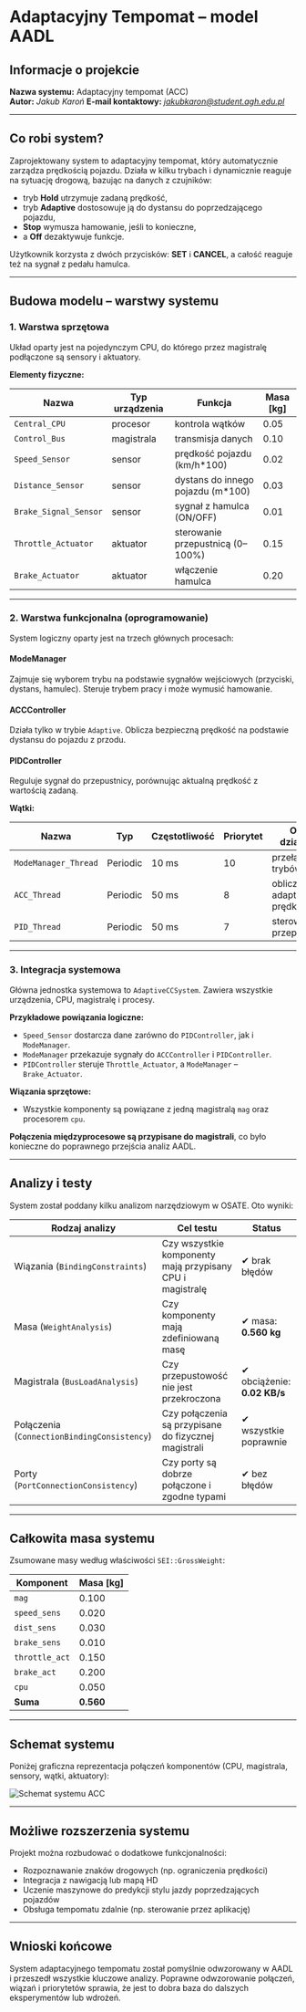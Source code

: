 # Adaptacyjny Tempomat – model AADL

## Informacje o projekcie

**Nazwa systemu:** Adaptacyjny tempomat (ACC)  
**Autor:** *Jakub Karoń*
**E-mail kontaktowy:** *jakubkaron@student.agh.edu.pl*

---

## Co robi system?

Zaprojektowany system to adaptacyjny tempomat, który automatycznie zarządza prędkością pojazdu. Działa w kilku trybach i dynamicznie reaguje na sytuację drogową, bazując na danych z czujników:

- tryb **Hold** utrzymuje zadaną prędkość,
- tryb **Adaptive** dostosowuje ją do dystansu do poprzedzającego pojazdu,
- **Stop** wymusza hamowanie, jeśli to konieczne,
- a **Off** dezaktywuje funkcje.

Użytkownik korzysta z dwóch przycisków: **SET** i **CANCEL**, a całość reaguje też na sygnał z pedału hamulca.

---

## Budowa modelu – warstwy systemu

### 1. Warstwa sprzętowa

Układ oparty jest na pojedynczym CPU, do którego przez magistralę podłączone są sensory i aktuatory.

**Elementy fizyczne:**

| Nazwa                 | Typ urządzenia  | Funkcja                                | Masa [kg] |
|-----------------------|------------------|-----------------------------------------|-----------|
| `Central_CPU`         | procesor         | kontrola wątków                         | 0.05      |
| `Control_Bus`         | magistrala       | transmisja danych                       | 0.10      |
| `Speed_Sensor`        | sensor           | prędkość pojazdu (km/h*100)            | 0.02      |
| `Distance_Sensor`     | sensor           | dystans do innego pojazdu (m*100)      | 0.03      |
| `Brake_Signal_Sensor` | sensor           | sygnał z hamulca (ON/OFF)              | 0.01      |
| `Throttle_Actuator`   | aktuator         | sterowanie przepustnicą (0–100%)       | 0.15      |
| `Brake_Actuator`      | aktuator         | włączenie hamulca                      | 0.20      |

---

### 2. Warstwa funkcjonalna (oprogramowanie)

System logiczny oparty jest na trzech głównych procesach:

#### **ModeManager**
Zajmuje się wyborem trybu na podstawie sygnałów wejściowych (przyciski, dystans, hamulec). Steruje trybem pracy i może wymusić hamowanie.

#### **ACCController**
Działa tylko w trybie `Adaptive`. Oblicza bezpieczną prędkość na podstawie dystansu do pojazdu z przodu.

#### **PIDController**
Reguluje sygnał do przepustnicy, porównując aktualną prędkość z wartością zadaną.

**Wątki:**

| Nazwa         | Typ      | Częstotliwość | Priorytet | Opis działania |
|---------------|----------|---------------|-----------|----------------|
| `ModeManager_Thread` | Periodic | 10 ms        | 10        | przełączanie trybów |
| `ACC_Thread`         | Periodic | 50 ms        | 8         | obliczanie adaptacyjnej prędkości |
| `PID_Thread`         | Periodic | 50 ms        | 7         | sterowanie przepustnicą |

---

### 3. Integracja systemowa

Główna jednostka systemowa to `AdaptiveCCSystem`. Zawiera wszystkie urządzenia, CPU, magistralę i procesy.

**Przykładowe powiązania logiczne:**
- `Speed_Sensor` dostarcza dane zarówno do `PIDController`, jak i `ModeManager`.
- `ModeManager` przekazuje sygnały do `ACCController` i `PIDController`.
- `PIDController` steruje `Throttle_Actuator`, a `ModeManager` – `Brake_Actuator`.

**Wiązania sprzętowe:**
- Wszystkie komponenty są powiązane z jedną magistralą `mag` oraz procesorem `cpu`.

**Połączenia międzyprocesowe są przypisane do magistrali**, co było konieczne do poprawnego przejścia analiz AADL.

---

## Analizy i testy

System został poddany kilku analizom narzędziowym w OSATE. Oto wyniki:

| Rodzaj analizy                | Cel testu                                            | Status            |
|------------------------------|------------------------------------------------------|-------------------|
| Wiązania (`BindingConstraints`) | Czy wszystkie komponenty mają przypisany CPU i magistralę | ✔ brak błędów     |
| Masa (`WeightAnalysis`)         | Czy komponenty mają zdefiniowaną masę              | ✔ masa: **0.560 kg** |
| Magistrala (`BusLoadAnalysis`) | Czy przepustowość nie jest przekroczona            | ✔ obciążenie: **0.02 KB/s** |
| Połączenia (`ConnectionBindingConsistency`) | Czy połączenia są przypisane do fizycznej magistrali | ✔ wszystkie poprawnie |
| Porty (`PortConnectionConsistency`) | Czy porty są dobrze połączone i zgodne typami     | ✔ bez błędów       |

---

## Całkowita masa systemu

Zsumowane masy według właściwości `SEI::GrossWeight`:

| Komponent         | Masa [kg] |
|-------------------|-----------|
| `mag`             | 0.100     |
| `speed_sens`      | 0.020     |
| `dist_sens`       | 0.030     |
| `brake_sens`      | 0.010     |
| `throttle_act`    | 0.150     |
| `brake_act`       | 0.200     |
| `cpu`             | 0.050     |
| **Suma**          | **0.560** |

---

## Schemat systemu

Poniżej graficzna reprezentacja połączeń komponentów (CPU, magistrala, sensory, wątki, aktuatory):

![Schemat systemu ACC](f608c5e5-aba3-4ccd-863b-f7f573932cc1.png)

---

## Możliwe rozszerzenia systemu

Projekt można rozbudować o dodatkowe funkcjonalności:

- Rozpoznawanie znaków drogowych (np. ograniczenia prędkości)
- Integracja z nawigacją lub mapą HD
- Uczenie maszynowe do predykcji stylu jazdy poprzedzających pojazdów
- Obsługa tempomatu zdalnie (np. sterowanie przez aplikację)

---

## Wnioski końcowe

System adaptacyjnego tempomatu został pomyślnie odwzorowany w AADL i przeszedł wszystkie kluczowe analizy. Poprawne odwzorowanie połączeń, wiązań i priorytetów sprawia, że jest to dobra baza do dalszych eksperymentów lub wdrożeń.

